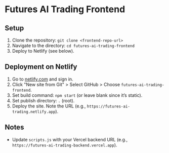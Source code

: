 # Futures AI Trading Frontend

## Setup
1. Clone the repository: `git clone <frontend-repo-url>`
2. Navigate to the directory: `cd futures-ai-trading-frontend`
3. Deploy to Netlify (see below).

## Deployment on Netlify
1. Go to [netlify.com](https://netlify.com) and sign in.
2. Click "New site from Git" > Select GitHub > Choose `futures-ai-trading-frontend`.
3. Set build command: `npm start` (or leave blank since it’s static).
4. Set publish directory: `.` (root).
5. Deploy the site. Note the URL (e.g., `https://futures-ai-trading.netlify.app`).

## Notes
- Update `scripts.js` with your Vercel backend URL (e.g., `https://futures-ai-trading-backend.vercel.app`).
